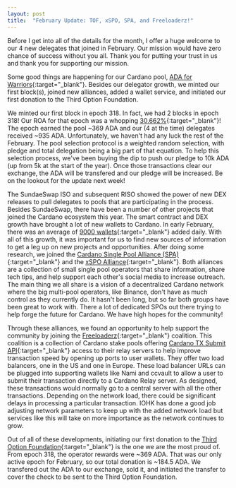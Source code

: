 ```yaml
---
layout: post
title:  "February Update: TOF, xSPO, SPA, and Freeloaderz!"
---
```

Before I get into all of the details for the month, I offer a huge welcome to our 4 new delegates that joined in February.  Our mission would have zero chance of success without you all.  Thank you for putting your trust in us and thank you for supporting our mission.  

Some good things are happening for our Cardano pool, [ADA for Warriors](https://4wardpool.swiftcryptollc.com){:target="_blank"}.  Besides our delegator growth, we minted our first block(s), joined new alliances, added a wallet service, and initiated our first donation to the Third Option Foundation.

We minted our first block in epoch 318.  In fact, we had 2 blocks in epoch 318!  Our ROA for that epoch was a whopping [30.662%](https://adapools.org/pool/b6063f0f2fa05d98132f15defed4c69c06ea61451b4ea4cea0ce1b80#tab-rewards){:target="_blank"}!  The epoch earned the pool ~369 ADA and our (4 at the time) delegates received ~935 ADA.  Unfortunately, we haven't had any luck the rest of the February.  The pool selection protocol is a weighted random selection, with pledge and total delegation being a big part of that equation.  To help this selection process, we've been buying the dip to push our pledge to 10k ADA (up from 5k at the start of the year).  Once those transactions clear our exchange, the ADA will be transfered and our pledge will be increased.  Be on the lookout for the update next week!

The SundaeSwap ISO and subsequent RISO showed the power of new DEX releases to pull delegates to pools that are participating in the process.  Besides SundaeSwap, there have been a number of other projects that joined the Cardano ecosystem this year.  The smart contract and DEX growth have brought a lot of new wallets to Cardano.  In early February, there was an average of [9000 wallets](https://crypto-academy.org/cardano-9000-wallets-added-daily/){:target="_blank"} added daily.  With all of this growth, it was important for us to find new sources of information to get a leg up on new projects and opportunities.  After doing some research, we joined the [Cardano Single Pool Alliance (SPA)](https://singlepoolalliance.net/){:target="_blank"} and the [xSPO Alliance](https://adapools.org/alli/xspo-alliance/11){:target="_blank"}.  Both alliances are a collection of small single pool operators that share information, share tech tips, and help support each other's social media to increase outreach.  The main thing we all share is a vision of a decentralized Cardano network where the big multi-pool operators, like Binance, don't have as much control as they currently do.  It hasn't been long, but so far both groups have been great to work with.  There a lot of dedicated SPOs out there trying to help forge the future for Cardano.  We have high hopes for the community!

Through these alliances, we found an opportunity to help support the community by joining the [Freeloaderz](https://www.freeloaderz.io/){:target="_blank"} coalition.  This coalition is a collection of Cardano stake pools offering [Cardano TX Submit API](https://iohk.zendesk.com/hc/en-us/articles/900000876443-cardano-tx-submit-api-#:~:text=The%20cardano%2Dsubmit%2Dapi%20is,of%20transaction%20generation%20and%20signing.0){:target="_blank"} access to their relay servers to help improve transaction speed by opening up ports to user wallets.  They offer two load balancers, one in the US and one in Europe.  These load balancer URLs can be plugged into supporting wallets like Nami and ccvault to allow a user to submit their transaction directly to a Cardano Relay server.  As designed, these transactions would normally go to a central server with all the other transactions.  Depending on the network load, there could be significant delays in processing a particular transaction.  IOHK has done a good job adjusting network parameters to keep up with the added network load but services like this will take on more importance as the network continues to grow.

Out of all of these developments, initiating our first donation to the [Third Option Foundation](https://www.thirdoptionfoundation.org/){:target="_blank"} is the one we are the most proud of.  From epoch 318, the operator rewards were ~369 ADA.  That was our only active epoch for February, so our total donation is ~184.5 ADA.  We transfered out the ADA to our exchange, sold it, and initiated the transfer to cover the check to be sent to the Third Option Foundation.  


